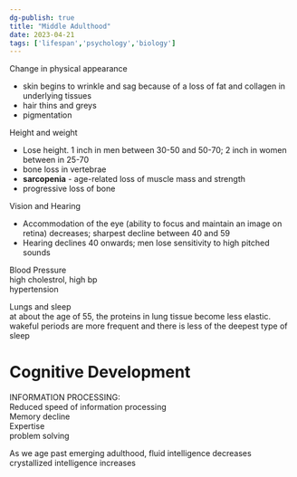 ```yaml
---  
dg-publish: true  
title: "Middle Adulthood"  
date: 2023-04-21  
tags: ['lifespan','psychology','biology']  
---  
```

  
  
Change in physical appearance  
- skin begins to wrinkle and sag because of a loss of fat and collagen in underlying tissues  
- hair thins and greys   
- pigmentation  
  
Height and weight   
- Lose height. 1 inch in men between 30-50 and 50-70; 2 inch in women between in 25-70  
- bone loss in vertebrae   
- **sarcopenia** - age-related loss of muscle mass and strength  
- progressive loss of bone   
  
Vision and Hearing  
- Accommodation of the eye (ability to focus and maintain an image on retina) decreases; sharpest decline between 40 and 59  
- Hearing declines 40 onwards; men lose sensitivity to high pitched sounds   
  
Blood Pressure  
	high cholestrol, high bp   
	hypertension   
  
Lungs and sleep   
	at about the age of 55, the proteins in lung tissue become less elastic.  
	wakeful periods are more frequent and there is less of the deepest type of sleep   
  
  
# Cognitive Development   
INFORMATION PROCESSING:  
Reduced speed of information processing  
Memory decline  
Expertise  
problem solving  
  
As we age past emerging adulthood, fluid intelligence decreases   
crystallized intelligence increases   
